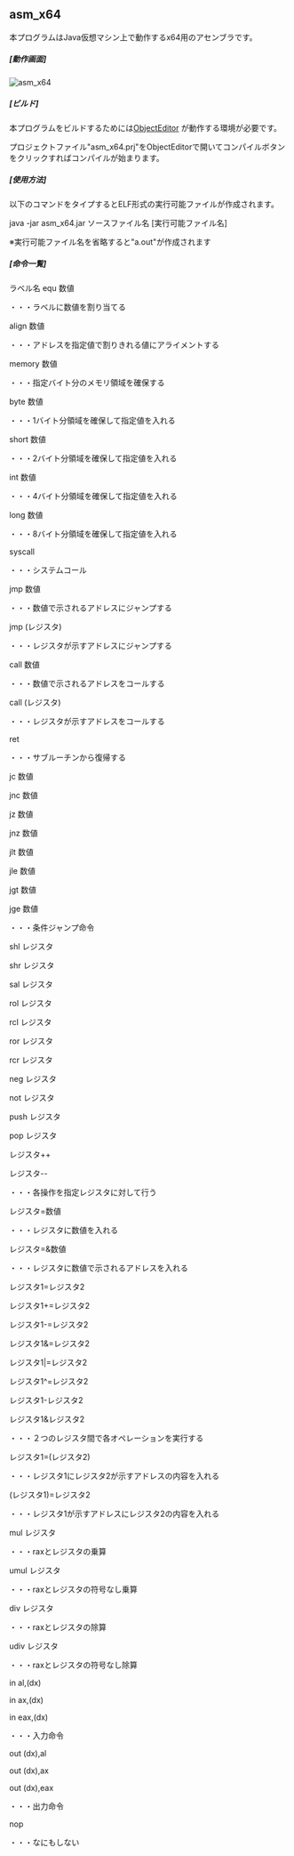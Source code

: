 ## asm_x64
  
本プログラムはJava仮想マシン上で動作するx64用のアセンブラです。
  
##### [動作画面]
  
![asm_x64](https://i.imgur.com/TWWKzWa.jpg)  
##### [ビルド]
  
本プログラムをビルドするためには[ObjectEditor](https://github.com/kousoz80/ObjectEditor) が動作する環境が必要です。
  
  プロジェクトファイル"asm_x64.prj"をObjectEditorで開いてコンパイルボタンをクリックすればコンパイルが始まります。

  ##### [使用方法]
以下のコマンドをタイプするとELF形式の実行可能ファイルが作成されます。

java -jar asm_x64.jar ソースファイル名 [実行可能ファイル名]


※実行可能ファイル名を省略すると"a.out"が作成されます

##### [命令一覧]

ラベル名 equ 数値

・・・ラベルに数値を割り当てる


align 数値

・・・アドレスを指定値で割りきれる値にアライメントする


memory 数値

・・・指定バイト分のメモリ領域を確保する


byte 数値

・・・1バイト分領域を確保して指定値を入れる


short 数値

・・・2バイト分領域を確保して指定値を入れる


int 数値

・・・4バイト分領域を確保して指定値を入れる


long 数値

・・・8バイト分領域を確保して指定値を入れる


syscall

・・・システムコール


jmp 数値

・・・数値で示されるアドレスにジャンプする


jmp (レジスタ)

・・・レジスタが示すアドレスにジャンプする


call 数値

・・・数値で示されるアドレスをコールする


call (レジスタ)

・・・レジスタが示すアドレスをコールする


ret

・・・サブルーチンから復帰する


jc 数値

jnc 数値

jz 数値

jnz 数値

jlt 数値

jle 数値

jgt 数値

jge 数値

・・・条件ジャンプ命令



shl レジスタ

shr レジスタ

sal レジスタ

rol レジスタ

rcl レジスタ

ror レジスタ

rcr レジスタ

neg レジスタ

not レジスタ

push レジスタ

pop レジスタ

レジスタ++

レジスタ--

・・・各操作を指定レジスタに対して行う



レジスタ=数値

・・・レジスタに数値を入れる



レジスタ=&数値

・・・レジスタに数値で示されるアドレスを入れる



レジスタ1=レジスタ2

レジスタ1+=レジスタ2

レジスタ1-=レジスタ2

レジスタ1&=レジスタ2

レジスタ1|=レジスタ2

レジスタ1^=レジスタ2

レジスタ1-レジスタ2

レジスタ1&レジスタ2

・・・２つのレジスタ間で各オペレーションを実行する



レジスタ1=(レジスタ2)

・・・レジスタ1にレジスタ2が示すアドレスの内容を入れる



(レジスタ1)=レジスタ2

・・・レジスタ1が示すアドレスにレジスタ2の内容を入れる



mul レジスタ

・・・raxとレジスタの乗算



umul レジスタ

・・・raxとレジスタの符号なし乗算



div レジスタ

・・・raxとレジスタの除算



udiv レジスタ

・・・raxとレジスタの符号なし除算



in al,(dx)

in ax,(dx)

in eax,(dx)

・・・入力命令



out (dx),al

out (dx),ax

out (dx),eax

・・・出力命令



nop

・・・なにもしない

